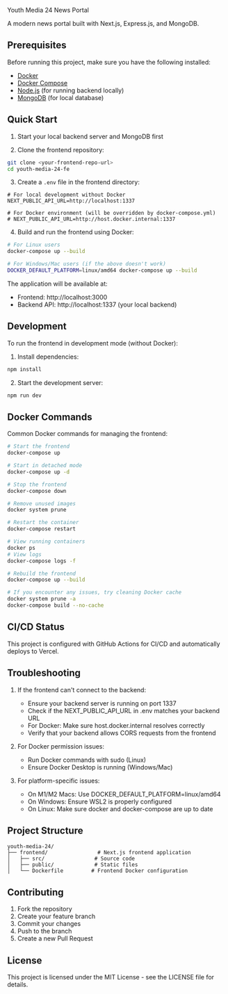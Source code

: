 Youth Media 24 News Portal

A modern news portal built with Next.js, Express.js, and MongoDB.

## Prerequisites

Before running this project, make sure you have the following installed:

- [Docker](https://docs.docker.com/get-docker/)
- [Docker Compose](https://docs.docker.com/compose/install/)
- [Node.js](https://nodejs.org/) (for running backend locally)
- [MongoDB](https://www.mongodb.com/try/download/community) (for local database)

## Quick Start

1. Start your local backend server and MongoDB first

2. Clone the frontend repository:

```bash
git clone <your-frontend-repo-url>
cd youth-media-24-fe
```

3. Create a `.env` file in the frontend directory:

```env
# For local development without Docker
NEXT_PUBLIC_API_URL=http://localhost:1337

# For Docker environment (will be overridden by docker-compose.yml)
# NEXT_PUBLIC_API_URL=http://host.docker.internal:1337
```

4. Build and run the frontend using Docker:

```bash
# For Linux users
docker-compose up --build

# For Windows/Mac users (if the above doesn't work)
DOCKER_DEFAULT_PLATFORM=linux/amd64 docker-compose up --build
```

The application will be available at:

- Frontend: http://localhost:3000
- Backend API: http://localhost:1337 (your local backend)

## Development

To run the frontend in development mode (without Docker):

1. Install dependencies:

```bash
npm install
```

2. Start the development server:

```bash
npm run dev
```

## Docker Commands

Common Docker commands for managing the frontend:

```bash
# Start the frontend
docker-compose up

# Start in detached mode
docker-compose up -d

# Stop the frontend
docker-compose down

# Remove unused images
docker system prune

# Restart the container
docker-compose restart

# View running containers
docker ps
# View logs
docker-compose logs -f

# Rebuild the frontend
docker-compose up --build

# If you encounter any issues, try cleaning Docker cache
docker system prune -a
docker-compose build --no-cache
```

## CI/CD Status
This project is configured with GitHub Actions for CI/CD and automatically deploys to Vercel.

## Troubleshooting

1. If the frontend can't connect to the backend:

   - Ensure your backend server is running on port 1337
   - Check if the NEXT_PUBLIC_API_URL in .env matches your backend URL
   - For Docker: Make sure host.docker.internal resolves correctly
   - Verify that your backend allows CORS requests from the frontend

2. For Docker permission issues:

   - Run Docker commands with sudo (Linux)
   - Ensure Docker Desktop is running (Windows/Mac)

3. For platform-specific issues:
   - On M1/M2 Macs: Use DOCKER_DEFAULT_PLATFORM=linux/amd64
   - On Windows: Ensure WSL2 is properly configured
   - On Linux: Make sure docker and docker-compose are up to date

## Project Structure

```
youth-media-24/
├── frontend/                # Next.js frontend application
│   ├── src/                # Source code
│   ├── public/             # Static files
│   └── Dockerfile         # Frontend Docker configuration
```

## Contributing

1. Fork the repository
2. Create your feature branch
3. Commit your changes
4. Push to the branch
5. Create a new Pull Request

## License

This project is licensed under the MIT License - see the LICENSE file for details.
